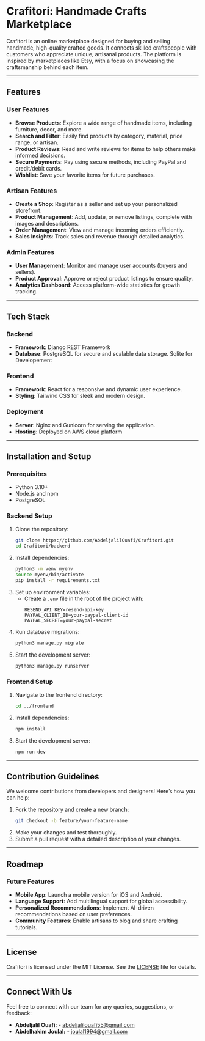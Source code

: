 # Crafitori: Handmade Crafts Marketplace

Crafitori is an online marketplace designed for buying and selling handmade, high-quality crafted goods. It connects skilled craftspeople with customers who appreciate unique, artisanal products. The platform is inspired by marketplaces like Etsy, with a focus on showcasing the craftsmanship behind each item.

---

## Features

### User Features
- **Browse Products**: Explore a wide range of handmade items, including furniture, decor, and more.
- **Search and Filter**: Easily find products by category, material, price range, or artisan.
- **Product Reviews**: Read and write reviews for items to help others make informed decisions.
- **Secure Payments**: Pay using secure methods, including PayPal and credit/debit cards.
- **Wishlist**: Save your favorite items for future purchases.

### Artisan Features
- **Create a Shop**: Register as a seller and set up your personalized storefront.
- **Product Management**: Add, update, or remove listings, complete with images and descriptions.
- **Order Management**: View and manage incoming orders efficiently.
- **Sales Insights**: Track sales and revenue through detailed analytics.

### Admin Features
- **User Management**: Monitor and manage user accounts (buyers and sellers).
- **Product Approval**: Approve or reject product listings to ensure quality.
- **Analytics Dashboard**: Access platform-wide statistics for growth tracking.

---

## Tech Stack

### Backend
- **Framework**: Django REST Framework
- **Database**: PostgreSQL for secure and scalable data storage. Sqlite for Developement

### Frontend
- **Framework**: React for a responsive and dynamic user experience.
- **Styling**: Tailwind CSS for sleek and modern design.

### Deployment
- **Server**: Nginx and Gunicorn for serving the application.
- **Hosting**: Deployed on AWS cloud platform 

---

## Installation and Setup

### Prerequisites
- Python 3.10+
- Node.js and npm
- PostgreSQL

### Backend Setup
1. Clone the repository:
   ```bash
   git clone https://github.com/AbdeljalilOuafi/Crafitori.git
   cd Crafitori/backend
   ```
2. Install dependencies:
   ```bash
   python3 -m venv myenv
   source myenv/bin/activate
   pip install -r requirements.txt
   ```
3. Set up environment variables:
   - Create a `.env` file in the root of the project with:
     ```env
     RESEND_API_KEY=resend-api-key
     PAYPAL_CLIENT_ID=your-paypal-client-id
     PAYPAL_SECRET=your-paypal-secret
     ```
4. Run database migrations:
   ```bash
   python3 manage.py migrate
   ```
5. Start the development server:
   ```bash
   python3 manage.py runserver
   ```

### Frontend Setup
1. Navigate to the frontend directory:
   ```bash
   cd ../frontend
   ```
2. Install dependencies:
   ```bash
   npm install
   ```
3. Start the development server:
   ```bash
   npm run dev
   ```

---

## Contribution Guidelines

We welcome contributions from developers and designers! Here’s how you can help:

1. Fork the repository and create a new branch:
   ```bash
   git checkout -b feature/your-feature-name
   ```
2. Make your changes and test thoroughly.
3. Submit a pull request with a detailed description of your changes.

---

## Roadmap

### Future Features
- **Mobile App**: Launch a mobile version for iOS and Android.
- **Language Support**: Add multilingual support for global accessibility.
- **Personalized Recommendations**: Implement AI-driven recommendations based on user preferences.
- **Community Features**: Enable artisans to blog and share crafting tutorials.

---

## License

Crafitori is licensed under the MIT License. See the [LICENSE](LICENSE) file for details.

---

## Connect With Us

Feel free to connect with our team for any queries, suggestions, or feedback:

- **Abdeljalil Ouafi:** - [abdeljalilouafi55@gmail.com](mailto:abdeljalilouafi55@gmail.com)
- **Abdelhakim Joulal:** - [joulal1994@gmail.com](mailto:joulal1994@gmail.com)
